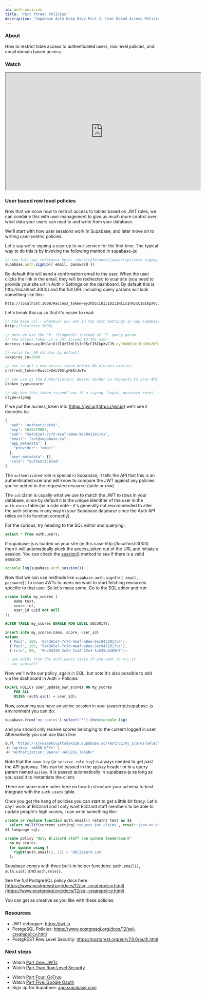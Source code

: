 ```yaml
---
id: auth-policies
title: 'Part Three: Policies'
description: 'Supabase Auth Deep Dive Part 3: User Based Access Policies'
---
```


### About

How to restrict table access to authenticated users, row level policies, and email domain based access.

### Watch

<iframe className="w-full video-with-border" width="640" height="385" src="https://www.youtube-nocookie.com/embed/0LvCOlELs5U" frameBorder="1" allow="accelerometer; autoplay; clipboard-write; encrypted-media; gyroscope; picture-in-picture" allowFullScreen></iframe>

### User based row level policies

Now that we know how to restrict access to tables based on JWT roles, we can combine this with user management to give us much more control over what data your users can read to and write from your database.

We'll start with how user sessions work in Supabase, and later move on to writing user-centric policies.

Let's say we're signing a user up to our service for the first time. The typical way to do this is by invoking the following method in supabase-js:

```jsx
// see full api reference here: /docs/reference/javascript/auth-signup
supabase.auth.signUp({ email, password })
```

By default this will send a confirmation email to the user. When the user clicks the link in the email, they will be redirected to your site (you need to provide your site url in Auth > Settings on the dashboard. By default this is http://localhost:3000) and the full URL including query params will look something like this:

```
http://localhost:3000/#access_token=eyJhbGciOiJIUzI1NiIsInR5cCI6IkpXVCJ9.eyJhdWQiOiJhdXRoZW50aWNhdGVkIiwiZXhwIjoxNjE2NDI5MDY0LCJzdWIiOiI1YTQzNjVlNy03YzdkLTRlYWYtYThlZS05ZWM5NDMyOTE3Y2EiLCJlbWFpbCI6ImFudEBzdXBhYmFzZS5pbyIsImFwcF9tZXRhZGF0YSI6eyJwcm92aWRlciI6ImVtYWlsIn0sInVzZXJfbWV0YWRhdGEiOnt9LCJyb2xlIjoiYXV0aGVudGljYXRlZCJ9.4IFzn4eymqUNYYo2AHLxNRL8m08G93Qcg3_fblGqDjo&expires_in=3600&refresh_token=RuioJv2eLV05lgH5AlJwTw&token_type=bearer&type=signup
```

Let's break this up so that it's easier to read:

```jsx
// the base url - whatever you set in the Auth Settings in app.supabase.com dashboard
http://localhost:3000/

// note we use the '#' (fragment) instead of '?' query param
// the access token is a JWT issued to the user
#access_token=eyJhbGciOiJIUzI1NiIsInR5cCI6IkpXVCJ9.eyJhdWQiOiJhdXRoZW50aWNhdGVkIiwiZXhwIjoxNjE2NDI5MDY0LCJzdWIiOiI1YTQzNjVlNy03YzdkLTRlYWYtYThlZS05ZWM5NDMyOTE3Y2EiLCJlbWFpbCI6ImFudEBzdXBhYmFzZS5pbyIsImFwcF9tZXRhZGF0YSI6eyJwcm92aWRlciI6ImVtYWlsIn0sInVzZXJfbWV0YWRhdGEiOnt9LCJyb2xlIjoiYXV0aGVudGljYXRlZCJ9.4IFzn4eymqUNYYo2AHLxNRL8m08G93Qcg3_fblGqDjo

// valid for 60 minutes by default
&expires_in=3600

// use to get a new access_token before 60 minutes expires
&refresh_token=RuioJv2eLV05lgH5AlJwTw

// can use as the Authorization: Bearer header in requests to your API
&token_type=bearer

// why was this token issued? was it a signup, login, password reset, or magic link?
&type=signup
```

If we put the access_token into [https://jwt.io](https://jwt.io) we'll see it decodes to:

```jsx
{
  "aud": "authenticated",
  "exp": 1616429064,
  "sub": "5a4365e7-7c7d-4eaf-a8ee-9ec9432917ca",
  "email": "ant@supabase.io",
  "app_metadata": {
    "provider": "email"
  },
  "user_metadata": {},
  "role": "authenticated"
}
```

The `authenticated` role is special in Supabase, it tells the API that this is an authenticated user and will know to compare the JWT against any policies you've added to the requested resource (table or row).

The `sub` claim is usually what we use to match the JWT to rows in your database, since by default it is the unique identifier of the user in the `auth.users` table (as a side note - it's generally not recommended to alter the `auth` schema in any way in your Supabase database since the Auth API relies on it to function correctly).

For the curious, try heading to the SQL editor and querying:

```sql
select * from auth.users;
```

If supabase-js is loaded on your site (in this case http://localhost:3000) then it will automatically pluck the access_token out of the URL and initiate a session. You can check the [session()](../../reference/javascript/auth-session) method to see if there is a valid session:

```jsx
console.log(supabase.auth.session())
```

Now that we can use methods like `supabase.auth.signIn({ email, password})` to issue JWTs to users we want to start fetching resources specific to that user. So let's make some. Go to the SQL editor and run:

```sql
create table my_scores (
    name text,
    score int,
    user_id uuid not null
);

ALTER TABLE my_scores ENABLE ROW LEVEL SECURITY;

insert into my_scores(name, score, user_id)
values
  ('Paul', 100, '5a4365e7-7c7d-4eaf-a8ee-9ec9432917ca'),
  ('Paul', 200, '5a4365e7-7c7d-4eaf-a8ee-9ec9432917ca'),
  ('Leto', 50,  '9ec94326-2e2d-2ea2-22e3-3a535a4365e7');

-- use UUIDs from the auth.users table if you want to try it
-- for yourself
```

Now we'll write our policy, again in SQL, but note it's also possible to add via the dashboard in Auth > Policies:

```sql
CREATE POLICY user_update_own_scores ON my_scores
    FOR ALL
    USING (auth.uid() = user_id);
```

Now, assuming you have an active session in your javascript/supabase-js environment you can do:

```jsx
supabase.from('my_scores').select('*').then(console.log)
```

and you should only receive scores belonging to the current logged in user. Alternatively you can use Bash like:

```bash
curl 'https://sjvwsaokcugktsdaxxze.supabase.co/rest/v1/my_scores?select=*' \
-H "apikey: <ANON_KEY>" \
-H "Authorization: Bearer <ACCESS_TOKEN>"
```

Note that the `anon key` (or `service role key`) is always needed to get past the API gateway. This can be passed in the `apikey` header or in a query param named `apikey`. It is passed automatically in supabase-js as long as you used it to instantiate the client.

There are some more notes here on how to structure your schema to best integrate with the `auth.users` table.

Once you get the hang of policies you can start to get a little bit fancy. Let's say I work at Blizzard and I only want Blizzard staff members to be able to update people's high scores, I can write something like:

```sql
create or replace function auth.email() returns text as $$
  select nullif(current_setting('request.jwt.claims', true)::json->>'email', '')::text;
$$ language sql;

create policy "Only Blizzard staff can update leaderboard"
  on my_scores
  for update using (
    right(auth.email(), 13) = '@blizzard.com'
  );
```

Supabase comes with three built-in helper functions: `auth.email()`, `auth.uid()` and `auth.role()`.

See the full PostgreSQL policy docs here: [https://www.postgresql.org/docs/12/sql-createpolicy.html](https://www.postgresql.org/docs/12/sql-createpolicy.html)

You can get as creative as you like with these policies.

### Resources

- JWT debugger: https://jwt.io​
- PostgeSQL Policies: https://www.postgresql.org/docs/12/sql-createpolicy.html
- PostgREST Row Level Security: https://postgrest.org/en/v7.0.0/auth.html

### Next steps

- Watch [Part One: JWTs](../../learn/auth-deep-dive/auth-deep-dive-jwts)
- Watch [Part Two: Row Level Security](../../learn/auth-deep-dive/auth-row-level-security)
<!-- - Watch [Part Three: Policies](../../learn/auth-deep-dive/auth-policies) -->
- Watch [Part Four: GoTrue](../../learn/auth-deep-dive/auth-gotrue)
- Watch [Part Five: Google Oauth](../../learn/auth-deep-dive/auth-google-oauth)
- Sign up for Supabase: [app.supabase.com](https://app.supabase.com)
